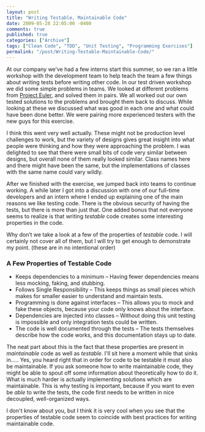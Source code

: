 ```yaml
---
layout: post
title: "Writing Testable, Maintainable Code"
date: 2009-05-28 22:05:00 -0400
comments: true
published: true
categories: ["Archive"]
tags: ["Clean Code", "TDD", "Unit Testing", "Programming Exercises"]
permalink: "/post/Writing-Testable-Maintainable-Code/"
---
```


<p>At our company we&rsquo;ve had a few interns start this summer, so we ran a little workshop with the development team to help teach the team a few things about writing tests before writing other code. In our test driven workshop we did some simple problems in teams. We looked at different problems from <a href="http://projecteuler.net/" target="_blank">Project Euler</a>, and solved them in pairs. We all worked out our own tested solutions to the problems and brought them back to discuss. While looking at these we discussed what was good in each one and what could have been done better. We were pairing more experienced testers with the new guys for this exercise.</p>
<p>I think this went very well actually. These might not be production level challenges to work, but the variety of designs gives great insight into what people were thinking and how they were approaching the problem. I was delighted to see that there were small bits of code very similar between designs, but overall none of them really looked similar. Class names here and there might have been the same, but the implementations of classes with the same name could vary wildly.</p>
<p>After we finished with the exercise, we jumped back into teams to continue working. A while later I got into a discussion with one of our full-time developers and an intern where I ended up explaining one of the main reasons we like testing code. There is the obvious security of having the tests, but there is more than just that. One added bonus that not everyone seems to realize is that writing <em>testable</em> code creates some interesting properties in the code.</p>
<p>Why don&rsquo;t we take a look at a few of the properties of <em>testable</em> code. I will certainly not cover all of them, but I will try to get enough to demonstrate my point. (these are in no intentional order)</p>
<h3>A Few Properties of Testable Code</h3>
<ul>
<li>Keeps dependencies to a minimum &ndash; Having fewer dependencies means less mocking, faking, and stubbing. </li>
<li>Follows Single Responsibility &ndash; This keeps things as small pieces which makes for smaller easier to understand and maintain tests. </li>
<li>Programming is done against interfaces &ndash; This allows you to mock and fake these objects, because your code only knows about the interface. </li>
<li>Dependencies are injected into classes &ndash; Without doing this unit testing is impossible and only integration tests could be written. </li>
<li>The code is well documented through the tests &ndash; The tests themselves describe how the code works, and this documentation stays up to date. </li>
</ul>
<p>The neat part about this is the fact that these properties are present in <em>maintainable</em> code as well as <em>testable</em>. I'll sit here a moment while that sinks in..... Yes, you heard right that in order for code to be testable it must also be maintainable. If you ask someone how to write maintainable code, they might be able to spout off some information about theoretically how to do it. What is much harder is actually implementing solutions which are maintainable. This is why testing is important, because if you want to even be <em>able</em> to write the tests, the code first needs to be written in nice decoupled, well-organized ways.</p>
<p>I don't know about you, but I think it is very cool when you see that the properties of testable code seem to coincide with best practices for writing maintainable code.</p>
